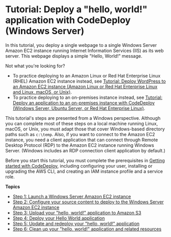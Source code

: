 # Tutorial: Deploy a "hello, world\!" application with CodeDeploy \(Windows Server\)<a name="tutorials-windows"></a>

In this tutorial, you deploy a single webpage to a single Windows Server Amazon EC2 instance running Internet Information Services \(IIS\) as its web server\. This webpage displays a simple "Hello, World\!" message\.

Not what you're looking for?
+ To practice deploying to an Amazon Linux or Red Hat Enterprise Linux \(RHEL\) Amazon EC2 instance instead, see [Tutorial: Deploy WordPress to an Amazon EC2 instance \(Amazon Linux or Red Hat Enterprise Linux and Linux, macOS, or Unix\)](tutorials-wordpress.md)\.
+ To practice deploying to an on\-premises instance instead, see [Tutorial: Deploy an application to an on\-premises instance with CodeDeploy \(Windows Server, Ubuntu Server, or Red Hat Enterprise Linux\)](tutorials-on-premises-instance.md)\.

This tutorial's steps are presented from a Windows perspective\. Although you can complete most of these steps on a local machine running Linux, macOS, or Unix, you must adapt those that cover Windows\-based directory paths such as `c:\temp`\. Also, if you want to connect to the Amazon EC2 instance, you need a client application that can connect through Remote Desktop Protocol \(RDP\) to the Amazon EC2 instance running Windows Server\. \(Windows includes an RDP connection client application by default\.\)

Before you start this tutorial, you must complete the prerequisites in [Getting started with CodeDeploy](getting-started-codedeploy.md), including configuring your user, installing or upgrading the AWS CLI, and creating an IAM instance profile and a service role\.

**Topics**
+ [Step 1: Launch a Windows Server Amazon EC2 instance](tutorials-windows-launch-instance.md)
+ [Step 2: Configure your source content to deploy to the Windows Server Amazon EC2 instance](tutorials-windows-configure-content.md)
+ [Step 3: Upload your "hello, world\!" application to Amazon S3](tutorials-windows-upload-application.md)
+ [Step 4: Deploy your Hello World application](tutorials-windows-deploy-application.md)
+ [Step 5: Update and redeploy your "hello, world\!" application](tutorials-windows-update-and-redeploy-application.md)
+ [Step 6: Clean up your "hello, world\!" application and related resources](tutorials-windows-clean-up.md)
